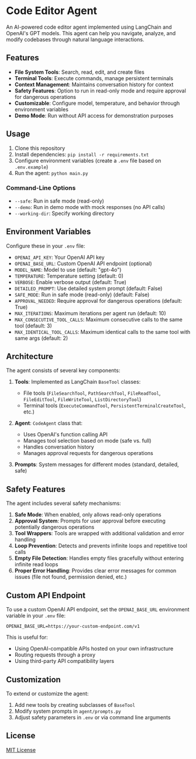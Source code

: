 # Code Editor Agent

An AI-powered code editor agent implemented using LangChain and OpenAI's GPT models. This agent can help you navigate, analyze, and modify codebases through natural language interactions.

## Features

- **File System Tools**: Search, read, edit, and create files
- **Terminal Tools**: Execute commands, manage persistent terminals
- **Context Management**: Maintains conversation history for context
- **Safety Features**: Option to run in read-only mode and require approval for dangerous operations
- **Customizable**: Configure model, temperature, and behavior through environment variables
- **Demo Mode**: Run without API access for demonstration purposes

## Usage

1. Clone this repository
2. Install dependencies: `pip install -r requirements.txt`
3. Configure environment variables (create a `.env` file based on `.env.example`)
4. Run the agent: `python main.py`

### Command-Line Options

- `--safe`: Run in safe mode (read-only)
- `--demo`: Run in demo mode with mock responses (no API calls)
- `--working-dir`: Specify working directory

## Environment Variables

Configure these in your `.env` file:

- `OPENAI_API_KEY`: Your OpenAI API key
- `OPENAI_BASE_URL`: Custom OpenAI API endpoint (optional)
- `MODEL_NAME`: Model to use (default: "gpt-4o")
- `TEMPERATURE`: Temperature setting (default: 0)
- `VERBOSE`: Enable verbose output (default: True)
- `DETAILED_PROMPT`: Use detailed system prompt (default: False)
- `SAFE_MODE`: Run in safe mode (read-only) (default: False)
- `APPROVAL_NEEDED`: Require approval for dangerous operations (default: True)
- `MAX_ITERATIONS`: Maximum iterations per agent run (default: 10)
- `MAX_CONSECUTIVE_TOOL_CALLS`: Maximum consecutive calls to the same tool (default: 3)
- `MAX_IDENTICAL_TOOL_CALLS`: Maximum identical calls to the same tool with same args (default: 2)

## Architecture

The agent consists of several key components:

1. **Tools**: Implemented as LangChain `BaseTool` classes:
   - File tools (`FileSearchTool`, `PathSearchTool`, `FileReadTool`, `FileEditTool`, `FileWriteTool`, `ListDirectoryTool`)
   - Terminal tools (`ExecuteCommandTool`, `PersistentTerminalCreateTool`, etc.)

2. **Agent**: `CodeAgent` class that:
   - Uses OpenAI's function calling API
   - Manages tool selection based on mode (safe vs. full)
   - Handles conversation history
   - Manages approval requests for dangerous operations

3. **Prompts**: System messages for different modes (standard, detailed, safe)

## Safety Features

The agent includes several safety mechanisms:

1. **Safe Mode**: When enabled, only allows read-only operations
2. **Approval System**: Prompts for user approval before executing potentially dangerous operations
3. **Tool Wrappers**: Tools are wrapped with additional validation and error handling
4. **Loop Prevention**: Detects and prevents infinite loops and repetitive tool calls
5. **Empty File Detection**: Handles empty files gracefully without entering infinite read loops
6. **Proper Error Handling**: Provides clear error messages for common issues (file not found, permission denied, etc.)

## Custom API Endpoint

To use a custom OpenAI API endpoint, set the `OPENAI_BASE_URL` environment variable in your `.env` file:

```
OPENAI_BASE_URL=https://your-custom-endpoint.com/v1
```

This is useful for:
- Using OpenAI-compatible APIs hosted on your own infrastructure
- Routing requests through a proxy
- Using third-party API compatibility layers

## Customization

To extend or customize the agent:

1. Add new tools by creating subclasses of `BaseTool`
2. Modify system prompts in `agent/prompts.py`
3. Adjust safety parameters in `.env` or via command line arguments

## License

[MIT License](LICENSE) 
